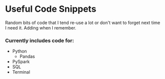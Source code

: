 # Useful Code Snippets

Random bits of code that I tend re-use a lot or don't want to forget next time I need it. Adding when I remember.

### Currently includes code for:

- Python
  - Pandas
- PySpark
- SQL
- Terminal
